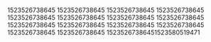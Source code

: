 1523526738645
1523526738645
1523526738645
1523526738645
1523526738645
1523526738645
1523526738645
1523526738645
1523526738645
1523526738645
1523526738645
1523526738645
1523526738645
1523526738645
15235267386451523580519471